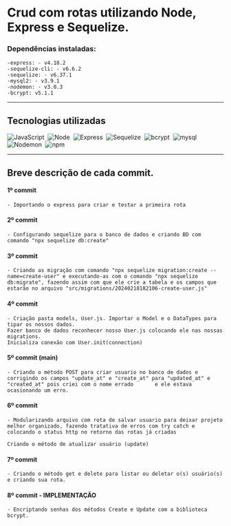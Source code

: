 # Crud com rotas utilizando Node, Express e Sequelize.

### Dependências instaladas:
  	-express: - v4.18.2
  	-sequelize-cli: - v6.6.2
  	-sequelize: - v6.37.1
  	-mysql2: - v3.9.1
  	-nodemon: - v3.0.3
   	-bcrypt: v5.1.1

<hr>

## Tecnologias utilizadas

![JavaScript](https://img.shields.io/badge/JavaScript-007396?style=for-the-badge&logo=JavaScript)&nbsp;
![Node](https://img.shields.io/badge/Node-007396?style=for-the-badge&logo=Node)&nbsp;
![Express](https://img.shields.io/badge/Express-007396?style=for-the-badge&logo=Express)&nbsp;
![Sequelize](https://img.shields.io/badge/Sequelize-007396?style=for-the-badge&logo=Sequelize)&nbsp;
![bcrypt](https://img.shields.io/badge/bcrypt-007396?style=for-the-badge&logo=bcrypt)&nbsp;
![mysql](https://img.shields.io/badge/mysql-007396?style=for-the-badge&logo=mysql)&nbsp;
![Nodemon](https://img.shields.io/badge/Nodemon-007396?style=for-the-badge&logo=Nodemon)&nbsp;
![npm](https://img.shields.io/badge/npm-007396?style=for-the-badge&logo=npm)&nbsp;

<hr>

## Breve descrição de cada commit.
#### 1º commit 
	- Importando o express para criar e testar a primeira rota 
	
#### 2º commit
	- Configurando sequelize para o banco de dados e criando BD com comando "npx sequelize db:create"

#### 3º commit
	- Criando as migração com comando "npx sequelize migration:create --name=create-user" e executando-as com o comando "npx sequelize db:migrate", fazendo assim com que ele crie a tabela e os campos que estarão no arquivo "src/migrations/20240218182106-create-user.js"
	
#### 4º commit
    - Criação pasta models, User.js. Importar o Model e o DataTypes para tipar os nossos dados. 
    Fazer banco de dados reconhecer nosso User.js colocando ele nas nossas migrations.
    Inicializa conexão com User.init(connection)


#### 5º commit (main)
    - Criando o método POST para criar usuario no banco de dados e corrigindo os campos "update_at" e "create_at" para "updated_at" e "created_at" pois criei com o nome errado       e ele estava ocasionando um erro.

#### 6º commit 
    - Modularizando arquivo com rota de salvar usuario para deixar projeto melhor organizado, fazendo tratativa de erros com try catch e colocando o status http no retorno das rotas já criadas
    
    Criando o método de atualizar usuário (update)


#### 7º commit
    - Criando o método get e delete para listar ou deletar o(s) usuário(s) e criando sua rota.

#### 8º commit - IMPLEMENTAÇÃO
    - Encriptando senhas dos métodos Create e Update com a biblioteca bcrypt.




